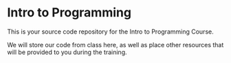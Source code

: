 # Intro to Programming

This is your source code repository for the Intro to Programming Course.

We will store our code from class here, as well as place other resources that will be provided to you during the training.

